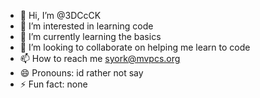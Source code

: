 - 👋 Hi, I’m @3DCcCK
- 👀 I’m interested in learning code
- 🌱 I’m currently learning the basics
- 💞️ I’m looking to collaborate on helping me learn to code
- 📫 How to reach me syork@mvpcs.org
- 😄 Pronouns: id rather not say
- ⚡ Fun fact: none

<!---
3DCcCK/3DCcCK is a ✨ special ✨ repository because its `README.md` (this file) appears on your GitHub profile.
You can click the Preview link to take a look at your changes.
--->
